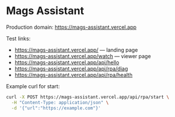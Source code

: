 # Mags Assistant

Production domain: https://mags-assistant.vercel.app

Test links:

- https://mags-assistant.vercel.app/ — landing page
- https://mags-assistant.vercel.app/watch — viewer page
- https://mags-assistant.vercel.app/api/hello
- https://mags-assistant.vercel.app/api/rpa/diag
- https://mags-assistant.vercel.app/api/rpa/health

Example curl for start:

```sh
curl -X POST https://mags-assistant.vercel.app/api/rpa/start \
  -H "Content-Type: application/json" \
  -d '{"url":"https://example.com"}'
```
